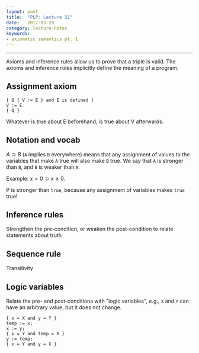 ```yaml
---
layout: post
title:  "PLP: Lecture 32"
date:   2017-03-29
category: lecture-notes
keywords:
- axiomatic semantics pt. 1
---
```


<script type="text/javascript" async
  src="https://cdn.mathjax.org/mathjax/latest/MathJax.js?config=TeX-MML-AM_CHTML">
</script>

<script type="text/x-mathjax-config">
MathJax.Hub.Config({
  TeX: { equationNumbers: { autoNumber: "AMS" } },
  tex2jax: {inlineMath: [['$','$'], ['\\(','\\)']]}
});
</script>

---
Axioms and inference rules allow us to prove that a triple is valid. The axioms and inference rules implicitly define the meaning of a program. 

## Assignment axiom

```
{ Q { V := E } and E is defined }
V := E
{ Q }
```
Whatever is true about E beforehand, is true about V afterwards.

## Notation and vocab

$A \supset B$ (`A` implies `B` everywhere) means that any assignment of values to the variables that make `A` true will also make `B` true. We say that `A` is stronger than `B`, and `B` is weaker than `A`. 

Example: $x > 0 \supset x \geq 0$.

P is stronger than `true`, because any assignment of variables makes `true` true!

## Inference rules

Strengthen the pre-condition, or weaken the post-condition to relate statements about truth

## Sequence rule

Transitivity

## Logic variables

Relate the pre- and post-conditions with "logic variables", e.g., `X` and `Y` can have an arbitrary value, but it does not change. 

```
{ x = X and y = Y }
temp := x; 
x := y;
{ x = Y and temp = X }
y := temp; 
{ x = Y and y = X }
```





